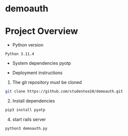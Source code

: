 # demoauth
# Project Overview

* Python version
```    
Python 3.11.4
```
* System dependencies
pyotp

* Deployment instructions
1. The git repository must be cloned
 ```bash
git clone https://github.com/studentea10/demoauth.git
```
2. Install dependencies
```bash
pip3 install pyotp
```

4. start rails server

```bash
python3 demoauth.py
```
